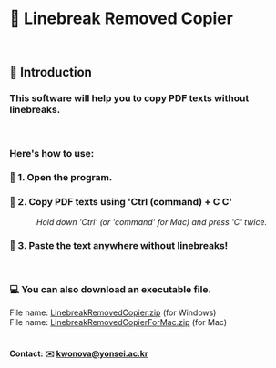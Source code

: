 
# 🎸 Linebreak Removed Copier
<br>

##  📝 Introduction

###  This software will help you to copy PDF texts without linebreaks. 
<br>

### Here's how to use:
### 🌠 1. Open the program.

### 🌠 2. Copy PDF texts using 'Ctrl (command) + C C'
&nbsp;&nbsp;&nbsp;&nbsp;&nbsp;&nbsp;&nbsp;&nbsp;&nbsp;&nbsp;&nbsp;&nbsp;_Hold down 'Ctrl' (or 'command' for Mac) and press 'C' twice._

### 🌠 3. Paste the text anywhere without linebreaks!
<br>


### 💻 You can also download an executable file.
File name: [LinebreakRemovedCopier.zip](https://github.com/kwonova/LinebreakRemovedCopier/raw/main/LinebreakRemovedCopier.zip) (for Windows)
<br>
File name: [LinebreakRemovedCopierForMac.zip](https://github.com/kwonova/LinebreakRemovedCopier/raw/main/LinebreakRemovedCopierForMac.zip) (for Mac)
<br>
<br>
#### Contact: ✉️ kwonova@yonsei.ac.kr

